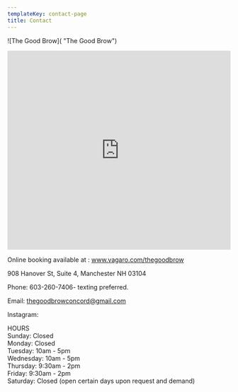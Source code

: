 ```yaml
---
templateKey: contact-page
title: Contact
---
```

![The Good Brow]( "The Good Brow")

<iframe
  src="https://www.google.com/maps/embed?pb=!1m18!1m12!1m3!1d181.77555035546533!2d-71.53423466946826!3d43.200914195932995!2m3!1f0!2f0!3f0!3m2!1i1024!2i768!4f13.1!3m3!1m2!1s0x89e26a8e64af7e0d%3A0x3fd0fe812309399!2s48%20S%20Main%20St%2C%20Concord%2C%20NH%2003301!5e0!3m2!1sen!2sus!4v1569818448684!5m2!1sen!2sus"
  width="100%"
  height="450"
  frameborder="0"
  style={{ border: 0 }}
  allowfullscreen=""
></iframe>

Online booking available at :     www.vagaro.com/thegoodbrow

908 Hanover St, Suite 4, Manchester NH 03104

Phone: 603-260-7406- texting preferred.

Email: thegoodbrowconcord@gmail.com

Instagram: 

HOURS\
Sunday: Closed\
Monday: Closed\
Tuesday: 10am - 5pm\
Wednesday: 10am - 5pm\
Thursday: 9:30am - 2pm\
Friday: 9:30am - 2pm\
Saturday: Closed (open certain days upon request and demand)